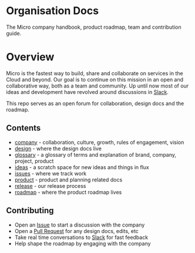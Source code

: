 # Organisation Docs

The Micro company handbook, product roadmap, team and contribution guide.

# Overview 

Micro is the fastest way to build, share and collaborate on services in the Cloud and beyond. Our goal is to continue on this mission in an 
open and collaborative way, both as a team and community. Up until now most of our ideas and development have revolved around discussions in 
[Slack](https://slack.m3o.com).

This repo serves as an open forum for collaboration, design docs and the roadmap.

## Contents

- [company](company) - collaboration, culture, growth, rules of engagement, vision
- [design](design) - where the design docs live
- [glossary](glossary.md) - a glossary of terms and explanation of brand, company, project, product
- [ideas](ideas) - a scratch space for new ideas and things in flux
- [issues](https://github.com/m3o/development/issues) - where we track work
- [product](product) - product and planning related docs
- [release](company/release-process.md) - our release process
- [roadmap](roadmap) - where the product roadmap lives


## Contributing

- Open an [Issue](https://github.com/m3o/org/issues) to start a discussion with the company
- Open a [Pull Request](https://github.com/m3o/org/pulls) for any design docs, edits, etc
- Take real time conversations to [Slack](https://slack.m3o.com) for fast feedback
- Help shape the roadmap by engaging with the company
